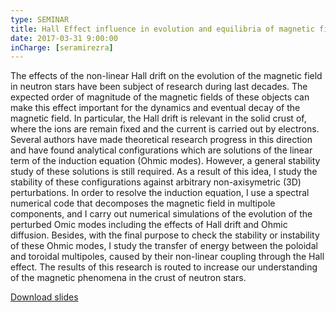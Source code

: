 ```yaml
---
type: SEMINAR
title: Hall Effect influence in evolution and equilibria of magnetic fields in Neutron Stars crust
date: 2017-03-31 9:00:00
inCharge: [seramirezra]
---
```

The effects of the non-linear Hall drift on the evolution of the magnetic field in neutron stars have been subject of research during last decades. The expected order of magnitude of the magnetic fields of these objects can make this effect important for the dynamics and eventual decay of the magnetic field. In particular, the Hall drift is relevant in the solid crust of, where the ions are remain fixed and the current is carried out by electrons. Several authors have made theoretical research progress in this direction and have found analytical configurations which are solutions of the linear term of the induction equation (Ohmic modes). However, a general stability study of these solutions is still required. As a result of this idea, I study the stability of these configurations against arbitrary non-axisymetric (3D) perturbations. In order to resolve the induction equation, I use a spectral numerical code that decomposes the magnetic field in multipole components, and I carry out numerical simulations of the evolution of the perturbed Omic modes including the effects of Hall drift and Ohmic diffusion. Besides, with the final purpose to check the stability or instability of these Ohmic modes, I study the transfer of energy between the poloidal and toroidal multipoles, caused by their non-linear coupling through the Hall effect. The results of this research is routed to increase our understanding of the magnetic phenomena in the crust of neutron stars. 

[Download slides](seminar4.pdf)
